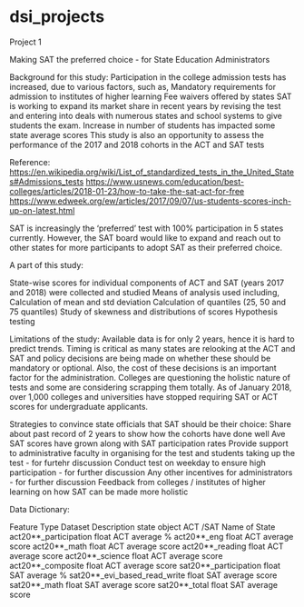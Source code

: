 # dsi_projects

Project 1

Making SAT the preferred choice - for State Education Administrators

Background for this study:
Participation in the college admission tests has increased, due to various factors, such as,
    Mandatory requirements for admission to institutes of higher learning
    Fee waivers offered by states 
    SAT is working to expand its market share in recent years by revising the test and entering into deals with numerous states and school systems to give students the exam. 
Increase in number of students has impacted some state average scores
This study is also an opportunity to assess the performance of the 2017 and 2018 cohorts in the ACT and SAT tests

Reference:
https://en.wikipedia.org/wiki/List_of_standardized_tests_in_the_United_States#Admissions_tests
https://www.usnews.com/education/best-colleges/articles/2018-01-23/how-to-take-the-sat-act-for-free
https://www.edweek.org/ew/articles/2017/09/07/us-students-scores-inch-up-on-latest.html


SAT is increasingly the ‘preferred’ test with 100% participation in 5 states currently. However, the SAT board would like to expand and reach out to other states for more participants to adopt SAT as their preferred choice.

A part of this study:

State-wise scores for individual components of ACT and SAT (years 2017 and 2018) were collected and studied
Means of analysis used including,
    Calculation of mean and std deviation
    Calculation of quantiles (25, 50 and 75 quantiles)
    Study of skewness and distributions of scores
    Hypothesis testing
    
Limitations of the study:
Available data is for only 2 years, hence it is hard to predict trends. 
Timing is critical as many states are relooking at the ACT and SAT and policy decisions are being made on whether these should be mandatory or optional. Also, the cost of these decisions is an important factor for the administration. 
Colleges are questioning the holistic nature of tests and some are considering scrapping them totally. As of January 2018, over 1,000 colleges and universities have stopped requiring SAT or ACT scores for undergraduate applicants.

Strategies to convince state officials that SAT should be their choice: 
Share about past record of 2 years to show how the cohorts have done well 
Ave SAT scores have grown along with SAT participation rates
Provide support to administrative faculty in organising for the test and students taking up the test - for furtehr discussion
Conduct test on weekday to ensure high participation - for further discussion
Any other incentives for administrators - for further discussion
Feedback from colleges / institutes of higher learning on how SAT can be made more holistic


Data Dictionary:

Feature 	Type 	Dataset 	Description
state 	object 	ACT /SAT 	Name of State
act20**_participation 	float 	ACT 	average %
act20**_eng 	float 	ACT 	average score
act20**_math 	float 	ACT 	average score
act20**_reading 	float 	ACT 	average score
act20**_science 	float 	ACT 	average score
act20**_composite 	float 	ACT 	average score
sat20**_participation 	float 	SAT 	average %
sat20**_evi_based_read_write 	float 	SAT 	average score
sat20**_math 	float 	SAT 	average score
sat20**_total 	float 	SAT 	average score
